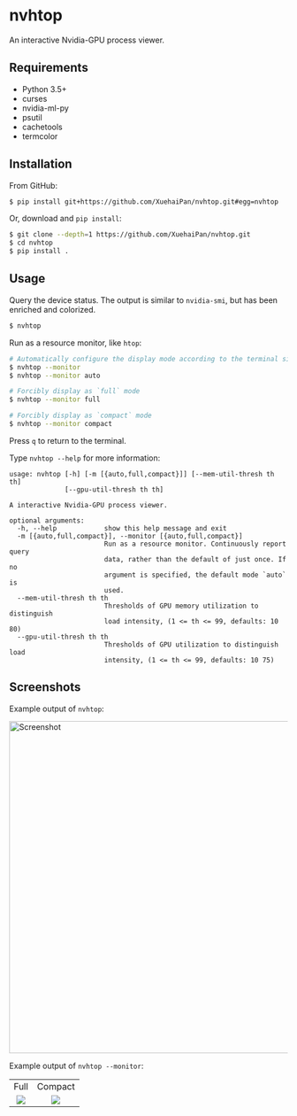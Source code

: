 # nvhtop

An interactive Nvidia-GPU process viewer.

## Requirements

- Python 3.5+
- curses
- nvidia-ml-py
- psutil
- cachetools
- termcolor

## Installation

From GitHub:

```bash
$ pip install git+https://github.com/XuehaiPan/nvhtop.git#egg=nvhtop
```

Or, download and `pip install`:

```bash
$ git clone --depth=1 https://github.com/XuehaiPan/nvhtop.git
$ cd nvhtop
$ pip install .
```

## Usage

Query the device status. The output is similar to `nvidia-smi`, but has been enriched and colorized.

```bash
$ nvhtop
```

Run as a resource monitor, like `htop`:

```bash
# Automatically configure the display mode according to the terminal size
$ nvhtop --monitor
$ nvhtop --monitor auto

# Forcibly display as `full` mode
$ nvhtop --monitor full

# Forcibly display as `compact` mode
$ nvhtop --monitor compact
```

Press `q` to return to the terminal.

Type `nvhtop --help` for more information:

```
usage: nvhtop [-h] [-m [{auto,full,compact}]] [--mem-util-thresh th th]
              [--gpu-util-thresh th th]

A interactive Nvidia-GPU process viewer.

optional arguments:
  -h, --help            show this help message and exit
  -m [{auto,full,compact}], --monitor [{auto,full,compact}]
                        Run as a resource monitor. Continuously report query
                        data, rather than the default of just once. If no
                        argument is specified, the default mode `auto` is
                        used.
  --mem-util-thresh th th
                        Thresholds of GPU memory utilization to distinguish
                        load intensity, (1 <= th <= 99, defaults: 10 80)
  --gpu-util-thresh th th
                        Thresholds of GPU utilization to distinguish load
                        intensity, (1 <= th <= 99, defaults: 10 75)
```

## Screenshots

Example output of `nvhtop`:

<img width="600" alt="Screenshot" src="https://user-images.githubusercontent.com/16078332/106898060-af2c3a80-672e-11eb-9ab6-1ccbaa6292b5.png">

Example output of `nvhtop --monitor`:

<table>
  <tr>
    <td align="center">Full</td>
    <td align="center">Compact</td>
  </tr>
  <tr valign="top">
    <td align="center">
      <img src="https://user-images.githubusercontent.com/16078332/106898073-b18e9480-672e-11eb-812f-85951a8d98cc.png">
    </td>
    <td align="center">
      <img src="https://user-images.githubusercontent.com/16078332/106898074-b2272b00-672e-11eb-9351-3301240b2d42.png">
    </td>
  </tr>
</table>
